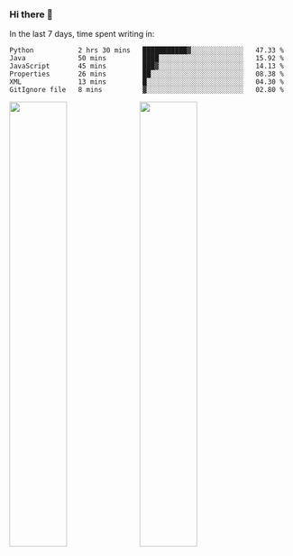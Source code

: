 ### Hi there 👋

In the last 7 days, time spent writing in:

<!--START_SECTION:waka-->

```text
Python           2 hrs 30 mins   ███████████▓░░░░░░░░░░░░░   47.33 %
Java             50 mins         ████░░░░░░░░░░░░░░░░░░░░░   15.92 %
JavaScript       45 mins         ███▓░░░░░░░░░░░░░░░░░░░░░   14.13 %
Properties       26 mins         ██░░░░░░░░░░░░░░░░░░░░░░░   08.38 %
XML              13 mins         █░░░░░░░░░░░░░░░░░░░░░░░░   04.30 %
GitIgnore file   8 mins          ▓░░░░░░░░░░░░░░░░░░░░░░░░   02.80 %
```

<!--END_SECTION:waka-->

<img src="https://wakatime.com/share/@jimtje/5d0c92de-08f8-4a72-8f2f-6a9693d1e318.svg" width=45% height=45%> <img src="https://wakatime.com/share/@jimtje/501498ae-bda5-4da7-a89d-b40bcdd5556d.svg" width=45% height=45%>
